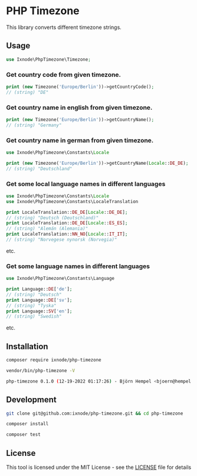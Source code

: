 # PHP Timezone

This library converts different timezone strings.

## Usage

```php
use Ixnode\PhpTimezone\Timezone;
```

### Get country code from given timezone.

```php
print (new Timezone('Europe/Berlin'))->getCountryCode();
// (string) "DE"
```

### Get country name in english from given timezone.

```php
print (new Timezone('Europe/Berlin'))->getCountryName();
// (string) "Germany"
```

### Get country name in german from given timezone.

```php
use Ixnode\PhpTimezone\Constants\Locale

print (new Timezone('Europe/Berlin'))->getCountryName(Locale::DE_DE);
// (string) "Deutschland"
```

### Get some local language names in different languages

```php
use Ixnode\PhpTimezone\Constants\Locale
use Ixnode\PhpTimezone\Constants\LocaleTranslation

print LocaleTranslation::DE_DE[Locale::DE_DE];
// (string) "Deutsch (Deutschland)"
print LocaleTranslation::DE_DE[Locale::ES_ES];
// (string) "Alemán (Alemania)"
print LocaleTranslation::NN_NO[Locale::IT_IT];
// (string) "Norvegese nynorsk (Norvegia)"
```

etc.

### Get some language names in different languages

```php
use Ixnode\PhpTimezone\Constants\Language

print Language::DE['de'];
// (string) "Deutsch"
print Language::DE['sv'];
// (string) "Tyska"
print Language::SV['en'];
// (string) "Swedish"
```

etc.

## Installation

```bash
composer require ixnode/php-timezone
```

```bash
vendor/bin/php-timezone -V
```

```bash
php-timezone 0.1.0 (12-19-2022 01:17:26) - Björn Hempel <bjoern@hempel.li>
```

## Development

```bash
git clone git@github.com:ixnode/php-timezone.git && cd php-timezone
```

```bash
composer install
```

```bash
composer test
```

## License

This tool is licensed under the MIT License - see the [LICENSE](/LICENSE) file for details